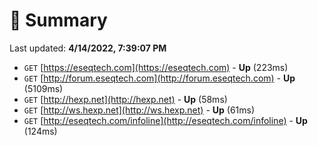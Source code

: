# 📖 Summary
Last updated: **4/14/2022, 7:39:07 PM**

- `GET` [https://eseqtech.com](https://eseqtech.com) - **Up** (223ms)
- `GET` [http://forum.eseqtech.com](http://forum.eseqtech.com) - **Up** (5109ms)
- `GET` [http://hexp.net](http://hexp.net) - **Up** (58ms)
- `GET` [http://ws.hexp.net](http://ws.hexp.net) - **Up** (61ms)
- `GET` [http://eseqtech.com/infoline](http://eseqtech.com/infoline) - **Up** (124ms)
